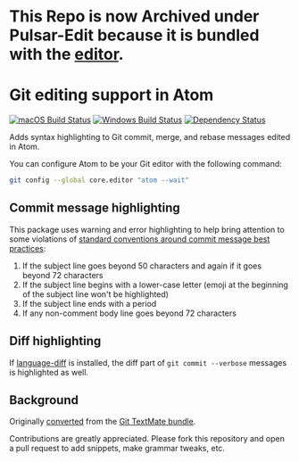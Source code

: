 # This Repo is now Archived under Pulsar-Edit because it is bundled with the [editor](https://github.com/pulsar-edit/pulsar/tree/master/packages#core-packages).

# Git editing support in Atom
[![macOS Build Status](https://travis-ci.org/atom/language-git.svg?branch=master)](https://travis-ci.org/atom/language-git)
[![Windows Build Status](https://ci.appveyor.com/api/projects/status/481319gyrr1feo8b/branch/master?svg=true)](https://ci.appveyor.com/project/Atom/language-git/branch/master)
[![Dependency Status](https://david-dm.org/atom/language-git.svg)](https://david-dm.org/atom/language-git)

Adds syntax highlighting to Git commit, merge, and rebase messages edited in Atom.

You can configure Atom to be your Git editor with the following command:

```sh
git config --global core.editor "atom --wait"
```

## Commit message highlighting

This package uses warning and error highlighting to help bring attention to some violations of [standard conventions around commit message best practices](http://chris.beams.io/posts/git-commit/#seven-rules):

1. If the subject line goes beyond 50 characters and again if it goes beyond 72 characters
1. If the subject line begins with a lower-case letter (emoji at the beginning of the subject line won't be highlighted)
1. If the subject line ends with a period
1. If any non-comment body line goes beyond 72 characters

## Diff highlighting

If [language-diff](https://atom.io/packages/language-diff) is installed, the
diff part of `git commit --verbose` messages is highlighted as well.

## Background

Originally [converted](http://flight-manual.atom.io/hacking-atom/sections/converting-from-textmate) from the [Git TextMate bundle](https://github.com/textmate/git.tmbundle).

Contributions are greatly appreciated. Please fork this repository and open a pull request to add snippets, make grammar tweaks, etc.
